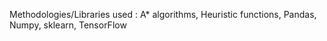 
Methodologies/Libraries used : A* algorithms, Heuristic functions, Pandas, Numpy, sklearn, TensorFlow
